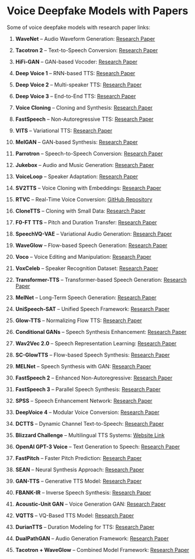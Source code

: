 # Voice Deepfake Models with Papers

Some of voice deepfake models with research paper links:

1. **WaveNet** – Audio Waveform Generation: [Research Paper](https://deepmind.com/research/highlighted-research/wavenet)

2. **Tacotron 2** – Text-to-Speech Conversion: [Research Paper](https://arxiv.org/abs/1712.05884)

3. **HiFi-GAN** – GAN-based Vocoder: [Research Paper](https://arxiv.org/abs/2010.05646)

4. **Deep Voice 1** – RNN-based TTS: [Research Paper](https://arxiv.org/abs/1702.07825)

5. **Deep Voice 2** – Multi-speaker TTS: [Research Paper](https://arxiv.org/abs/1702.07825)

6. **Deep Voice 3** – End-to-End TTS: [Research Paper](https://arxiv.org/abs/1710.07654)

7. **Voice Cloning** – Cloning and Synthesis: [Research Paper](https://www.researchgate.net/figure/System-architecture-of-voice-cloning-is-based-on-improved-HiFi-GAN_fig1_364319026)

8. **FastSpeech** – Non-Autoregressive TTS: [Research Paper](https://arxiv.org/abs/1905.09263)

9. **VITS** – Variational TTS: [Research Paper](https://arxiv.org/abs/2106.06103)

10. **MelGAN** – GAN-based Synthesis: [Research Paper](https://arxiv.org/abs/1910.06711)

11. **Parrotron** – Speech-to-Speech Conversion: [Research Paper](https://arxiv.org/abs/1904.03701)

12. **Jukebox** – Audio and Music Generation: [Research Paper](https://arxiv.org/abs/2005.00341)

13. **VoiceLoop** – Speaker Adaptation: [Research Paper](https://arxiv.org/abs/1711.04514)

14. **SV2TTS** – Voice Cloning with Embeddings: [Research Paper](https://arxiv.org/abs/1806.04558)

15. **RTVC** – Real-Time Voice Conversion: [GitHub Repository](https://github.com/CorentinJ/Real-Time-Voice-Cloning)

16. **CloneTTS** – Cloning with Small Data: [Research Paper](https://arxiv.org/abs/2104.09844)

17. **F0-FT TTS** – Pitch and Duration Transfer: [Research Paper](https://arxiv.org/abs/1806.06124)

18. **SpeechVQ-VAE** – Variational Audio Generation: [Research Paper](https://arxiv.org/abs/1906.00958)

19. **WaveGlow** – Flow-based Speech Generation: [Research Paper](https://arxiv.org/abs/1811.00002)

20. **Voco** – Voice Editing and Manipulation: [Research Paper](https://arxiv.org/abs/1612.02479)

21. **VoxCeleb** – Speaker Recognition Dataset: [Research Paper](https://arxiv.org/abs/1806.05622)

22. **Transformer-TTS** – Transformer-based Speech Generation: [Research Paper](https://arxiv.org/abs/1910.11480)

23. **MelNet** – Long-Term Speech Generation: [Research Paper](https://arxiv.org/abs/1905.07088)

24. **UniSpeech-SAT** – Unified Speech Framework: [Research Paper](https://arxiv.org/abs/2101.07597)

25. **Glow-TTS** – Normalizing Flow TTS: [Research Paper](https://arxiv.org/abs/2005.02830)

26. **Conditional GANs** – Speech Synthesis Enhancement: [Research Paper](https://arxiv.org/abs/1703.06277)

27. **Wav2Vec 2.0** – Speech Representation Learning: [Research Paper](https://arxiv.org/abs/2006.11477)

28. **SC-GlowTTS** – Flow-based Speech Synthesis: [Research Paper](https://arxiv.org/abs/2005.02830)

29. **MELNet** – Speech Synthesis with GAN: [Research Paper](https://arxiv.org/abs/1905.07088)

30. **FastSpeech 2** – Enhanced Non-Autoregressive: [Research Paper](https://arxiv.org/abs/1905.09263)

31. **FastSpeech 3** – Parallel Speech Synthesis: [Research Paper](https://arxiv.org/abs/2104.09844)

32. **SPSS** – Speech Enhancement Network: [Research Paper](https://arxiv.org/abs/2104.09844)

33. **DeepVoice 4** – Modular Voice Conversion: [Research Paper](https://arxiv.org/abs/2106.06103)

34. **DCTTS** – Dynamic Channel Text-to-Speech: [Research Paper](https://arxiv.org/abs/1806.06124)

35. **Blizzard Challenge** – Multilingual TTS Systems: [Website Link](https://www.blizzardchallenge.org/)
   
36. **OpenAI GPT-3 Voice** – Text Generation to Speech: [Research Paper](https://arxiv.org/abs/2005.00341)
   
37. **FastPitch** – Faster Pitch Prediction: [Research Paper](https://arxiv.org/abs/2104.09705)
   
38. **SEAN** – Neural Synthesis Approach: [Research Paper](https://arxiv.org/abs/2105.02940)
   
39. **GAN-TTS** – Generative TTS Model: [Research Paper](https://arxiv.org/abs/1703.06277)
   
40. **FBANK-IR** – Inverse Speech Synthesis: [Research Paper](https://arxiv.org/abs/2006.01418)
   
41. **Acoustic-Unit GAN** – Voice Generation GAN: [Research Paper](https://arxiv.org/abs/2106.05674)
   
42. **VQTTS** – VQ-Based TTS Model: [Research Paper](https://arxiv.org/abs/2105.03064)
   
43. **DurianTTS** – Duration Modeling for TTS: [Research Paper](https://arxiv.org/abs/2004.01600)
   
44. **DualPathGAN** – Audio Generation Framework: [Research Paper](https://arxiv.org/abs/1910.11644)
   
45. **Tacotron + WaveGlow** – Combined Model Framework: [Research Paper](https://arxiv.org/abs/1811.00002)
